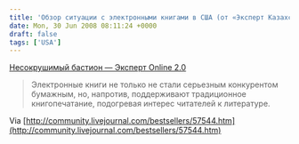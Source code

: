 ```yaml
---
title: 'Обзор ситуации с электронными книгами в США (от «Эксперт Казахстан»)'
date: Mon, 30 Jun 2008 08:11:24 +0000
draft: false
tags: ['USA']
---
```


[Несокрушимый бастион — Эксперт Online 2.0](http://www.expert.ru/printissues/kazakhstan/2008/26/knigotorgovlya/)

> Электронные книги не только не стали серьезным конкурентом бумажным, но, напротив, поддерживают традиционное книгопечатание, подогревая интерес читателей к литературе.

Via [http://community.livejournal.com/bestsellers/57544.htm](http://community.livejournal.com/bestsellers/57544.htm)
